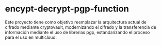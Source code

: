 # encypt-decrypt-pgp-function
Este proyecto tiene como objetivo reemplazar la arquitectura actual de cifrado mediante cryptovault, modernizando el cifrado y la transferencia de información mediante el uso de librerias pgp, estandarizando el proceso para el uso en multicloud.

